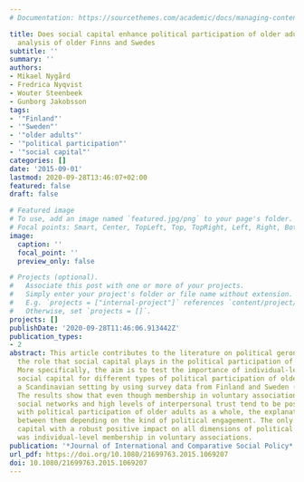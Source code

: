 ```yaml
---
# Documentation: https://sourcethemes.com/academic/docs/managing-content/

title: Does social capital enhance political participation of older adults? A multi-level
  analysis of older Finns and Swedes
subtitle: ''
summary: ''
authors:
- Mikael Nygård
- Fredrica Nyqvist
- Wouter Steenbeek
- Gunborg Jakobsson
tags:
- '"Finland"'
- '"Sweden"'
- '"older adults"'
- '"political participation"'
- '"social capital"'
categories: []
date: '2015-09-01'
lastmod: 2020-09-28T13:46:07+02:00
featured: false
draft: false

# Featured image
# To use, add an image named `featured.jpg/png` to your page's folder.
# Focal points: Smart, Center, TopLeft, Top, TopRight, Left, Right, BottomLeft, Bottom, BottomRight.
image:
  caption: ''
  focal_point: ''
  preview_only: false

# Projects (optional).
#   Associate this post with one or more of your projects.
#   Simply enter your project's folder or file name without extension.
#   E.g. `projects = ["internal-project"]` references `content/project/deep-learning/index.md`.
#   Otherwise, set `projects = []`.
projects: []
publishDate: '2020-09-28T11:46:06.913442Z'
publication_types:
- 2
abstract: This article contributes to the literature on political gerontology by analysing
  the role that social capital plays in the political participation of older adults.
  More specifically, the aim is to test the importance of individual-level and contextual-level
  social capital for different types of political participation of older adults in
  a Scandinavian setting by using survey data from Finland and Sweden (N = 6838).
  The results show that even though membership in voluntary associations, intense
  social networks and high levels of interpersonal trust tend to be positively correlated
  with political participation of older adults as a whole, the explanative logic differs
  between them depending on the kind of political engagement. The only type of social
  capital with a robust positive impact on all dimensions of political participation
  was individual-level membership in voluntary associations.
publication: '*Journal of International and Comparative Social Policy*'
url_pdf: https://doi.org/10.1080/21699763.2015.1069207
doi: 10.1080/21699763.2015.1069207
---
```

